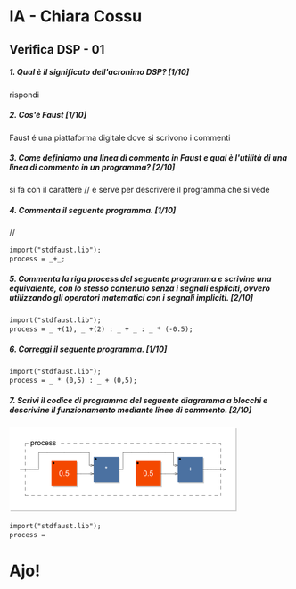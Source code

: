 # IA - Chiara Cossu

## Verifica DSP - 01

##### 1. Qual è il significato dell'acronimo _DSP_? [1/10]
rispondi

##### 2. Cos'è _Faust_ [1/10]
Faust é una piattaforma digitale dove si scrivono i commenti 

##### 3. Come definiamo una linea di commento in _Faust_ e qual è l'utilità di una linea di commento in un programma? [2/10]
si fa con il carattere // e serve per descrivere il programma che si vede 

##### 4. Commenta il seguente programma. [1/10]
// 
```
import("stdfaust.lib");
process = _+_;
```

##### 5. Commenta la riga _process_ del seguente programma e scrivine una equivalente, con lo stesso contenuto senza i segnali espliciti, ovvero utilizzando gli operatori matematici con i segnali impliciti. [2/10]

```
import("stdfaust.lib");
process = _ +(1), _ +(2) : _ + _ : _ * (-0.5);
```

##### 6. Correggi il seguente programma. [1/10]

```
import("stdfaust.lib");
process = _ * (0,5) : _ + (0,5);
```

##### 7. Scrivi il codice di programma del seguente diagramma a blocchi e descrivine il funzionamento mediante linee di commento. [2/10]

![due operatori in serie](https://github.com/LSSN/2019-05-24-1A-VERIFICA/blob/master/process.png)

```
import("stdfaust.lib");
process =
```


# Ajo!
